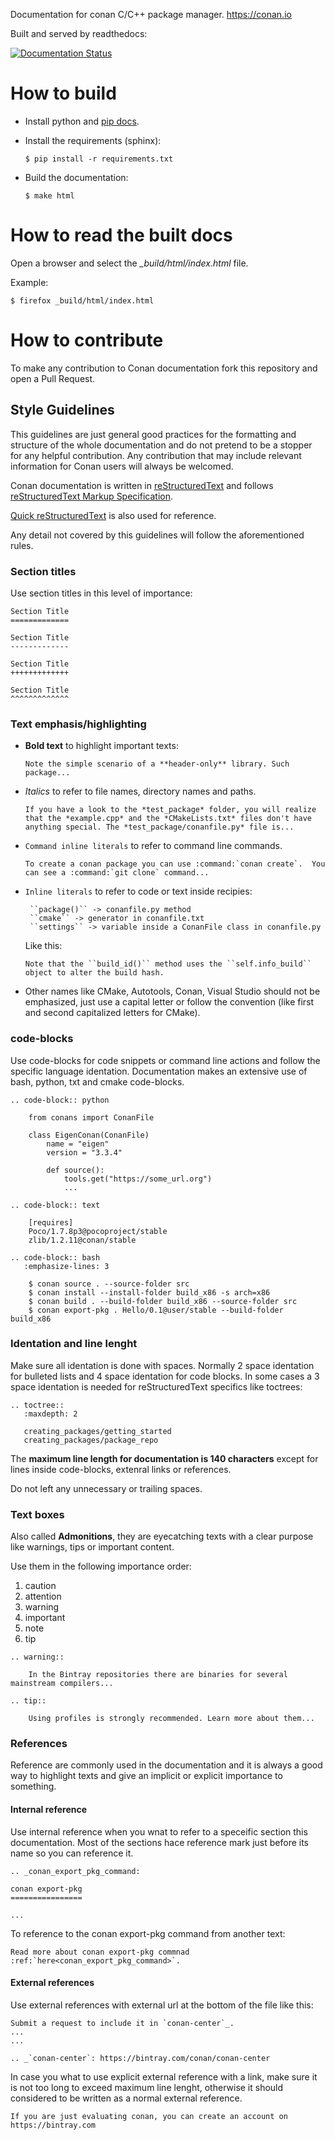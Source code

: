 Documentation for conan C/C++ package manager. https://conan.io

Built and served by readthedocs: 

[![Documentation Status](https://readthedocs.org/projects/conanio/badge/?version=latest)](http://conanio.readthedocs.io/en/latest/?badge=latest)

How to build
============

- Install python and [pip docs](https://pip.pypa.io/en/stable/installing/).
- Install the requirements (sphinx):

  `$ pip install -r requirements.txt`

- Build the documentation:

  `$ make html`

How to read the built docs
==========================

Open a browser and select the *_build/html/index.html* file.

Example:

`$ firefox _build/html/index.html`

How to contribute
=================

To make any contribution to Conan documentation fork this repository and open a Pull Request.

Style Guidelines
----------------

This guidelines are just general good practices for the formatting and structure of the whole documentation and do not pretend to be a
stopper for any helpful contribution. Any contribution that may include relevant information for Conan users will always be welcomed.

Conan documentation is written in [reStructuredText](http://docutils.sourceforge.net/rst.html) and
follows [reStructuredText Markup Specification](http://docutils.sourceforge.net/docs/ref/rst/restructuredtext.html).

[Quick reStructuredText](http://docutils.sourceforge.net/docs/user/rst/quickref.html) is also used for reference.

Any detail not covered by this guidelines will follow the aforementioned rules.

### Section titles

Use section titles in this level of importance:

```
Section Title
=============

Section Title
-------------

Section Title
+++++++++++++

Section Title
^^^^^^^^^^^^^
```

### Text emphasis/highlighting

- **Bold text** to highlight important texts:

  ```
  Note the simple scenario of a **header-only** library. Such package...
  ```

- *Italics* to refer to file names, directory names and paths.

  ```
  If you have a look to the *test_package* folder, you will realize that the *example.cpp* and the *CMakeLists.txt* files don't have
  anything special. The *test_package/conanfile.py* file is...
  ```

- ``Command inline literals`` to refer to command line commands.
  ```
  To create a conan package you can use :command:`conan create`.  You can see a :command:`git clone` command...
  ```

- ``Inline literals`` to refer to code or text inside recipies:

  ```
   ``package()`` -> conanfile.py method
   ``cmake`` -> generator in conanfile.txt
   ``settings`` -> variable inside a ConanFile class in conanfile.py
   ```

  Like this:

  ```
  Note that the ``build_id()`` method uses the ``self.info_build`` object to alter the build hash.
  ```

- Other names like CMake, Autotools, Conan, Visual Studio should not be emphasized, just use a capital letter or follow the convention (like
  first and second capitalized letters for CMake).

### code-blocks

Use code-blocks for code snippets or command line actions and follow the specific language
identation. Documentation makes an extensive use of bash, python, txt and cmake code-blocks.

```
.. code-block:: python

    from conans import ConanFile

    class EigenConan(ConanFile)
        name = "eigen"
        version = "3.3.4"

        def source():
            tools.get("https://some_url.org")
            ...
```

```
.. code-block:: text

    [requires]
    Poco/1.7.8p3@pocoproject/stable
    zlib/1.2.11@conan/stable
```

```
.. code-block:: bash
   :emphasize-lines: 3

    $ conan source . --source-folder src
    $ conan install --install-folder build_x86 -s arch=x86
    $ conan build . --build-folder build_x86 --source-folder src
    $ conan export-pkg . Hello/0.1@user/stable --build-folder build_x86
```

### Identation and line lenght

Make sure all identation is done with spaces. Normally 2 space identation for bulleted lists and 4 space identation for code blocks. In some
cases a 3 space identation is needed for reStructuredText specifics like toctrees:

```
.. toctree::
   :maxdepth: 2

   creating_packages/getting_started
   creating_packages/package_repo
```

The **maximum line length for documentation is 140 characters** except for lines inside code-blocks, extenral links or references.

Do not left any unnecessary or trailing spaces.

### Text boxes

Also called **Admonitions**, they are eyecatching texts with a clear purpose like warnings, tips or important content.

Use them in the following importance order:

1. caution
2. attention
3. warning
4. important
5. note
6. tip

```
.. warning::

    In the Bintray repositories there are binaries for several mainstream compilers...
```

```
.. tip::

    Using profiles is strongly recommended. Learn more about them...
```

### References

Reference are commonly used in the documentation and it is always a good way to highlight texts and give an implicit or explicit importance
to something.

#### Internal reference

Use internal reference when you wnat to refer to a speceific section this documentation. Most of the sections hace reference mark just
before its name so you can reference it.

```
.. _conan_export_pkg_command:

conan export-pkg
================

...
```

To reference to the conan export-pkg command from another text:

```
Read more about conan export-pkg commnad :ref:`here<conan_export_pkg_command>`.
```

#### External references

Use external references with external url at the bottom of the file like this:

```
Submit a request to include it in `conan-center`_.
...
...

.. _`conan-center`: https://bintray.com/conan/conan-center
```

In case you what to use explicit external reference with a link, make sure it is not too long to exceed maximum line lenght, otherwise it
should considered to be written as a normal external reference.

```
If you are just evaluating conan, you can create an account on https://bintray.com
```
